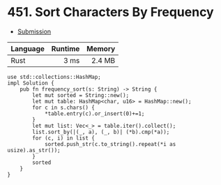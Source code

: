 # 451. Sort Characters By Frequency
- [Submission](https://leetcode.com/submissions/detail/1075725684/)

| Language | Runtime | Memory |
| :-       |       -:|      -:|
| Rust | 3 ms | 2.4 MB |
```
use std::collections::HashMap;
impl Solution {
    pub fn frequency_sort(s: String) -> String {
        let mut sorted = String::new();
        let mut table: HashMap<char, u16> = HashMap::new();
        for c in s.chars() {
            *table.entry(c).or_insert(0)+=1;
        }
        let mut list: Vec<_> = table.iter().collect();
        list.sort_by(|(_, a), (_, b)| (*b).cmp(*a));
        for (c, i) in list {
            sorted.push_str(c.to_string().repeat(*i as usize).as_str());
        }
        sorted     
    }
}
```
